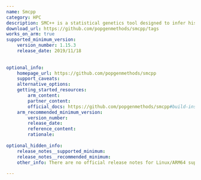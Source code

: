 ```yaml
---
name: Smcpp
category: HPC
description: SMC++ is a statistical genetics tool designed to infer historical population size dynamics from whole-genome sequence data. It leverages coalescent modeling to provide scalable, high-resolution estimates of effective population size over time.
download_url: https://github.com/popgenmethods/smcpp/tags
works_on_arm: true
supported_minimum_version:
    version_number: 1.15.3
    release_date: 2019/11/18
 
 
optional_info:
    homepage_url: https://github.com/popgenmethods/smcpp
    support_caveats:
    alternative_options:
    getting_started_resources:
        arm_content:
        partner_content:
        official_docs: https://github.com/popgenmethods/smcpp#build-instructions
    arm_recommended_minimum_version:
        version_number:
        release_date:
        reference_content:
        rationale:
 
optional_hidden_info:
    release_notes__supported_minimum:
    release_notes__recommended_minimum:
    other_info: There are no official release notes for Linux/ARM64 support. However, version 1.15.3 can be built on Arm via "pip install git+https://github.com/popgenmethods/smcpp@v1.15.3". Prior versions fail to build commonly on both Arm and x64 while dealing with use_2to3 dependency. GitHub releases do not roll out Arm artifacts.
 
---
```


